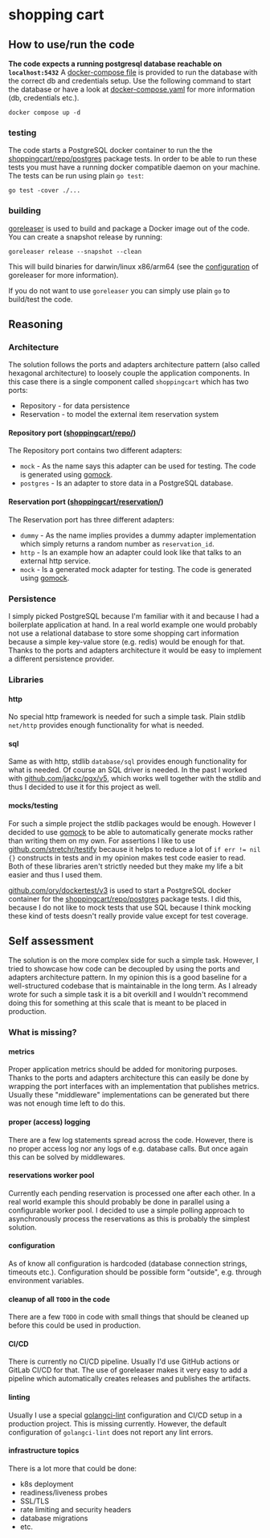 # shopping cart

## How to use/run the code
**The code expects a running postgresql database reachable on `localhost:5432`** A [docker-compose file](docker-compose.yaml) is provided to run
the database with the correct db and credentials setup. Use the following command to start the database or have a look at
[docker-compose.yaml](docker-compose.yaml) for more information (db, credentials etc.).
```shell
docker compose up -d
```

### testing
The code starts a PostgreSQL docker container to run the the [shoppingcart/repo/postgres](shoppingcart/repo/postgres) package tests.
In order to be able to run these tests you must have a running docker compatible daemon on your machine. The tests can
be run using plain `go test`:
```shell
go test -cover ./...
```

### building
[goreleaser](https://goreleaser.com/) is used to build and package a Docker image out of the code. You can create a
snapshot release by running:

```shell
goreleaser release --snapshot --clean
```

This will build binaries for darwin/linux x86/arm64 (see the [configuration](.goreleaser.yaml) of goreleaser for more
information).

If you do not want to use `goreleaser` you can simply use plain `go` to build/test the code.

## Reasoning
### Architecture
The solution follows the ports and adapters architecture pattern (also called hexagonal architecture) to loosely couple the application components. In this case there is a single
component called `shoppingcart` which has two ports:
- Repository - for data persistence
- Reservation - to model the external item reservation system

#### Repository port ([shoppingcart/repo/](shoppingcart/repo/))
The Repository port contains two different adapters:

- `mock` - As the name says this adapter can be used for testing. The code is generated using [gomock](https://pkg.go.dev/go.uber.org/mock).
- `postgres` - Is an adapter to store data in a PostgreSQL database.

#### Reservation port ([shoppingcart/reservation/](shoppingcart/reservation/))
The Reservation port has three different adapters:
- `dummy` - As the name implies provides a dummy adapter implementation which simply returns a random number as `reservation_id`.
- `http` - Is an example how an adapter could look like that talks to an external http service.
- `mock` - Is a generated mock adapter for testing. The code is generated using [gomock](https://pkg.go.dev/go.uber.org/mock).

### Persistence
I simply picked PostgreSQL because I'm familiar with it and because I had a boilerplate application at hand. In a real
world example one would probably not use a relational database to store some shopping cart information because a simple
key-value store (e.g. redis) would be enough for that. Thanks to the ports and adapters architecture it would be easy to
implement a different persistence provider.

### Libraries

#### http
No special http framework is needed for such a simple task. Plain stdlib `net/http` provides enough functionality for what
is needed.

#### sql
Same as with http, stdlib `database/sql` provides enough functionality for what is needed. Of course an SQL driver is needed.
In the past I worked with [github.com/jackc/pgx/v5](https://pkg.go.dev/github.com/jackc/pgx/v5), which works well together with the stdlib and thus I decided to use it
for this project as well.

#### mocks/testing
For such a simple project the stdlib packages would be enough. However I decided to use [gomock](https://pkg.go.dev/go.uber.org/mock) to be able
to automatically generate mocks rather than writing them on my own. For assertions I like to use [github.com/stretchr/testify](https://pkg.go.dev/github.com/stretchr/testify)
because it helps to reduce a lot of `if err != nil {}` constructs in tests and in my opinion makes test code easier to read.
Both of these libraries aren't strictly needed but they make my life a bit easier and thus I used them.

[github.com/ory/dockertest/v3](https://pkg.go.dev/github.com/ory/dockertest/v3) is used to start a PostgreSQL docker
container for the [shoppingcart/repo/postgres](shoppingcart/repo/postgres) package tests. I did this, because I do not like
to mock tests that use SQL because I think mocking these kind of tests doesn't really provide value except for test
coverage.

## Self assessment
The solution is on the more complex side for such a simple task. However, I tried to showcase how code can be decoupled
by using the ports and adapters architecture pattern. In my opinion this is a good baseline for a well-structured codebase
that is maintainable in the long term. As I already wrote for such a simple task it is a bit overkill and I wouldn't
recommend doing this for something at this scale that is meant to be placed in production.

### What is missing?
#### metrics
Proper application metrics should be added for monitoring purposes. Thanks to the ports and adapters architecture this can
easily be done by wrapping the port interfaces with an implementation that publishes metrics. Usually these "middleware"
implementations can be generated but there was not enough time left to do this.

#### proper (access) logging
There are a few log statements spread across the code. However, there is no proper access log nor any logs of e.g. database
calls. But once again this can be solved by middlewares.

#### reservations worker pool
Currently each pending reservation is processed one after each other. In a real world example this should probably be done
in parallel using a configurable worker pool.
I decided to use a simple polling approach to asynchronously process the reservations as this is probably the simplest
solution.

#### configuration
As of know all configuration is hardcoded (database connection strings, timeouts etc.). Configuration should be possible
form "outside", e.g. through environment variables.

#### cleanup of all `TODO` in the code
There are a few `TODO` in code with small things that should be cleaned up before this could be used in production.

#### CI/CD
There is currently no CI/CD pipeline. Usually I'd use GitHub actions or GitLab CI/CD for that. The use of goreleaser makes
it very easy to add a pipeline which automatically creates releases and publishes the artifacts.

#### linting
Usually I use a special [golangci-lint](https://golangci-lint.run/) configuration and CI/CD setup in a production project.
This is missing currently. However, the default configuration of `golangci-lint` does not report any lint errors.

#### infrastructure topics
There is a lot more that could be done:
- k8s deployment
- readiness/liveness probes
- SSL/TLS
- rate limiting and security headers
- database migrations
- etc.


